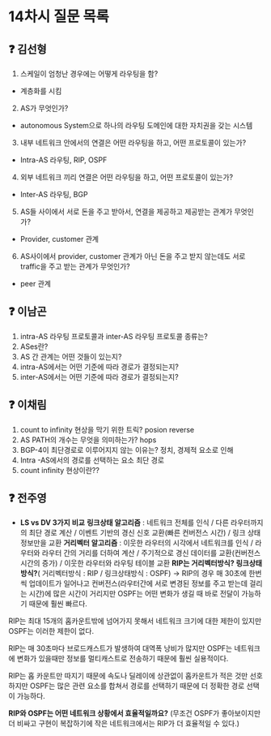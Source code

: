 # 14차시 질문 목록

## ❓ 김선형
1. 스케일이 엄청난 경우에는 어떻게 라우팅을 함?
- 계층화를 시킴
2. AS가 무엇인가?
- autonomous System으로 하나의 라우팅 도메인에 대한 자치권을 갖는 시스템
3. 내부 네트워크 안에서의 연결은 어떤 라우팅을 하고, 어떤 프로토콜이 있는가?
- Intra-AS 라우팅, RIP, OSPF
4. 외부 네트워크 끼리 연결은 어떤 라우팅을 하고, 어떤 프로토콜이 있는가?
- Inter-AS 라우팅, BGP
5. AS들 사이에서 서로 돈을 주고 받아서, 연결을 제공하고 제공받는 관계가 무엇인가?
- Provider, customer 관계
6. AS사이에서 provider, customer 관계가 아닌 돈을 주고 받지 않는데도 서로 traffic을 주고 받는 관계가 무엇인가?
- peer 관계
## ❓ 이남곤

1. intra-AS 라우팅 프로토콜과 inter-AS 라우팅 프로토콜 종류는?
2. ASes란?
3. AS 간 관계는 어떤 것들이 있는지?
4. intra-AS에서는 어떤 기준에 따라 경로가 결정되는지?
5. inter-AS에서는 어떤 기준에 따라 경로가 결정되는지?

## ❓ 이채림
1. count to infinity 현상을 막기 위한 트릭? posion reverse
2. AS PATH의 개수는 무엇을 의미하는가? hops
3. BGP-4이 최단경로로 이루어지지 않는 이유는? 정치, 경제적 요소로 인해
4. Intra  -AS에서의 경로를 선택하는 요소 최단 경로
5. count infinity 현상이란??

## ❓ 전주영
- **LS vs DV 3가지 비교**
<b>링크상태 알고리즘</b> : 네트워크 전체를 인식 / 다른 라우터까지의 최단 경로 계산 / 이벤트 기반의 경신 신호 교환(빠른 컨버전스 시간) / 링크 상태 정보만을 교환
<b>거리벡터 알고리즘</b> : 이웃한 라우터의 시각에서 네트워크를 인식 / 라우터와 라우터 간의 거리를 더하여 계산 / 주기적으로 경신 데이터를 교환(컨버전스 시간의 증가) / 이웃한 라우터와 라우팅 테이블 교환
**RIP는 거리벡터방식? 링크상태방식?**( 거리벡터방식 : RIP / 링크상태방식 : OSPF)
→ RIP의 경우 매 30초에 한번씩 업데이트가 일어나고 컨버전스(라우터간에 서로 변경된 정보를 주고 받는데 걸리는 시간)에 많은 시간이 거리지만 OSPF는 어떤 변화가 생길 때 바로 전달이 가능하기 때문에 훨씬 빠르다.

RIP는 최대 15개의 홉카운트밖에 넘어가지 못해서 네트워크 크기에 대한 제한이 있지만 OSPF는 이러한 제한이 없다.

RIP는 매 30초마다 브로드캐스트가 발생하여 대역폭 낭비가 많지만 OSPF는 네트워크에 변화가 있을때만 정보를 멀티캐스트로 전송하기 때문에 훨씬 실용적이다.

RIP는 홉 카운트만 따지기 때문에 속도나 딜레이에 상관없이 홉카운트가 적은 것만 선호하지만 OSPF는 많은 관련 요소를 합쳐서 경로를 선택하기 때문에 더 정확한 경로 선택이 가능하다.

**RIP와 OSPF는 어떤 네트워크 상황에서 효율적일까요?** (무조건 OSPF가 좋아보이지만 더 비싸고 구현이 복잡하기에 작은 네트워크에서는 RIP가 더 효율적일 수 있다.)

